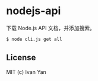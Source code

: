 # nodejs-api

下载 Node.js API 文档，并添加搜索。

```sh
$ node cli.js get all
```

## License

MIT (c) Ivan Yan
